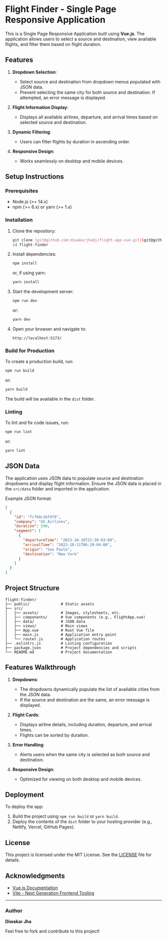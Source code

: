 # Flight Finder - Single Page Responsive Application

This is a Single Page Responsive Application built using **Vue.js**. The application allows users to select a source and destination, view available flights, and filter them based on flight duration.

## Features

1. **Dropdown Selection**: 
   - Select source and destination from dropdown menus populated with JSON data.
   - Prevent selecting the same city for both source and destination. If attempted, an error message is displayed.

2. **Flight Information Display**:
   - Displays all available airlines, departure, and arrival times based on selected source and destination.

3. **Dynamic Filtering**:
   - Users can filter flights by duration in ascending order.

4. **Responsive Design**:
   - Works seamlessly on desktop and mobile devices.

## Setup Instructions

### Prerequisites
- Node.js (>= 14.x)
- npm (>= 6.x) or yarn (>= 1.x)

### Installation

1. Clone the repository:
   ```bash
   git clone [git@github.com:diwakarjhadj/flight-app-vue.git](git@github.com:diwakarjhadj/flight-app-vue.git)
   cd flight-finder
   ```

2. Install dependencies:
   ```bash
   npm install
   ```
   or, if using yarn:
   ```bash
   yarn install
   ```

3. Start the development server:
   ```bash
   npm run dev
   ```
   or:
   ```bash
   yarn dev
   ```

4. Open your browser and navigate to:
   ```
   http://localhost:5173/
   ```

### Build for Production
To create a production build, run:
```bash
npm run build
```
or:
```bash
yarn build
```
The build will be available in the `dist` folder.

### Linting
To lint and fix code issues, run:
```bash
npm run lint
```
or:
```bash
yarn lint
```

## JSON Data

The application uses JSON data to populate source and destination dropdowns and display flight information. Ensure the JSON data is placed in the `src/data` folder and imported in the application.

Example JSON format:
```json
[
  {
    "id": "fc704c16fd79",
    "company": "US Airlines",
    "duration": 590,
    "segment": [
      {
        "departureTime": "2023-10-10T21:30-03:00",
        "arrivalTime": "2023-10-11T06:20-04:00",
        "origin": "Sao Paulo",
        "destination": "New York"
      }
    ]
  }
]
```

## Project Structure

```
flight-finder/
├── public/              # Static assets
├── src/
│   ├── assets/          # Images, stylesheets, etc.
│   ├── components/      # Vue components (e.g., FlightApp.vue)
│   ├── data/            # JSON data
│   ├── views/           # Main views
│   ├── App.vue          # Root Vue file
│   ├── main.js          # Application entry point
│   └── router.js        # Application routes
├── .eslintrc.js         # Linting configuration
├── package.json         # Project dependencies and scripts
└── README.md            # Project documentation
```

## Features Walkthrough

1. **Dropdowns**:
   - The dropdowns dynamically populate the list of available cities from the JSON data.
   - If the source and destination are the same, an error message is displayed.

2. **Flight Cards**:
   - Displays airline details, including duration, departure, and arrival times.
   - Flights can be sorted by duration.

3. **Error Handling**:
   - Alerts users when the same city is selected as both source and destination.

4. **Responsive Design**:
   - Optimized for viewing on both desktop and mobile devices.

## Deployment
To deploy the app:
1. Build the project using `npm run build` or `yarn build`.
2. Deploy the contents of the `dist` folder to your hosting provider (e.g., Netlify, Vercel, GitHub Pages).

## License
This project is licensed under the MIT License. See the [LICENSE](LICENSE) file for details.

## Acknowledgments
- [Vue.js Documentation](https://vuejs.org/)
- [Vite - Next Generation Frontend Tooling](https://vitejs.dev/)

---

### Author
**Diwakar Jha**

Feel free to fork and contribute to this project!
